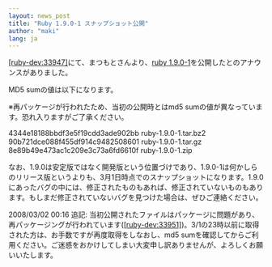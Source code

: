 ```yaml
---
layout: news_post
title: "Ruby 1.9.0-1 スナップショット公開"
author: "maki"
lang: ja
---
```


[\[ruby-dev:33947\]][1]にて、まつもとさんより、[ruby 1.9.0-1][2]を公開したとのアナウンスがありました。

MD5 sumの値は以下になります。

※再パッケージが行われたため、当初の公開時とはmd5 sumの値が異なっています。恐れ入りますがご了承ください。

4344e18188bbdf3e5f19cdd3ade902bb ruby-1.9.0-1.tar.bz2
90b721dce088f455df914c9482508601 ruby-1.9.0-1.tar.gz
8e89b49e473ac1c209e3c73a6fd6610f ruby-1.9.0-1.zip

なお、1.9.0は安定版ではなく開発版という位置づけであり、1.9.0-1は何かしらのリリース版というよりも、3月1日時点でのスナップショットになります。1.9.0にあったバグの中には、修正されたものもあれば、修正されていないものもあります。もしまだ修正されていないバグを見つけた場合は、ぜひご連絡ください。

2008/03/02 00:16 追記:
当初公開されたファイルはパッケージに問題があり、再パッケージングが行われています([\[ruby-dev:33951\]][3])。3/1の23時以前に取得された方は、お手数ですが再度取得をしなおし、md5
sumを確認してからご利用ください。ご迷惑をおかけしてしまい大変申し訳ありませんが、よろしくお願いいたします。



[1]: http://blade.nagaokaut.ac.jp/cgi-bin/scat.rb/ruby/ruby-dev/33947
[2]: ftp://ftp.ruby-lang.org/pub/ruby/1.9/
[3]: http://blade.nagaokaut.ac.jp/cgi-bin/scat.rb/ruby/ruby-dev/33951
